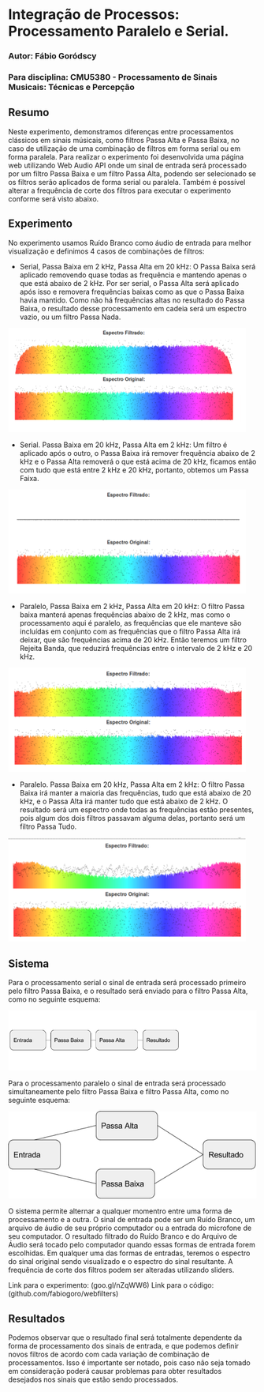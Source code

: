 # Integração de Processos: Processamento Paralelo e Serial.
### Autor: Fábio Goródscy
### Para disciplina: CMU5380 - Processamento de Sinais Musicais: Técnicas e Percepção

## Resumo
Neste experimento, demonstramos diferenças entre processamentos clássicos em sinais músicais, como filtros Passa Alta e Passa Baixa, no caso de utilização de uma combinação de filtros em forma serial ou em forma paralela. Para realizar o experimento foi desenvolvida uma página web utilizando Web Audio API onde um sinal de entrada será processado por um filtro Passa Baixa e um filtro Passa Alta, podendo ser selecionado se os filtros serão aplicados de forma serial ou paralela. Também é possível alterar a frequência de corte dos filtros para executar o experimento conforme será visto abaixo.

## Experimento
No experimento usamos Ruído Branco como áudio de entrada para melhor visualização e definimos 4 casos de combinações de filtros:
* Serial, Passa Baixa em 2 kHz, Passa Alta em 20 kHz: 
O Passa Baixa será aplicado removendo quase todas as frequência e mantendo apenas o que está abaixo de 2 kHz. Por ser serial, o Passa Alta será aplicado após isso e removera frequências baixas como as que o Passa Baixa havia mantido. Como não há frequências altas no resultado do Passa Baixa, o resultado desse processamento em cadeia será um espectro vazio, ou um filtro Passa Nada.

![Serial, Passa Baixa em 2 kHz, Passa Alta em 20 kHz](https://raw.githubusercontent.com/fabiogoro/webfilters/master/serial-pb2kpa20k.png)
* Serial. Passa Baixa em 20 kHz, Passa Alta em 2 kHz:
Um filtro é aplicado após o outro, o Passa Baixa irá remover frequência abaixo de 2 kHz e o Passa Alta removerá o que está acima de 20 kHz, ficamos então com tudo que está entre 2 kHz e 20 kHz, portanto, obtemos um Passa Faixa.

![Serial, Passa Baixa em 20 kHz, Passa Alta em 2 kHz](https://raw.githubusercontent.com/fabiogoro/webfilters/master/serial-pb20kpa2k.png)

* Paralelo, Passa Baixa em 2 kHz, Passa Alta em 20 kHz: 
O filtro Passa baixa manterá apenas frequências abaixo de 2 kHz, mas como o processamento aqui é paralelo, as frequências que ele manteve são incluídas em conjunto com as frequências que o filtro Passa Alta irá deixar, que são frequências acima de 20 kHz. Então teremos um filtro Rejeita Banda, que reduzirá frequências entre o intervalo de 2 kHz e 20 kHz.

![Paralelo, Passa Baixa em 2 kHz, Passa Alta em 20 kHz](https://raw.githubusercontent.com/fabiogoro/webfilters/master/paralelo-pb2kpa20k.png)

* Paralelo. Passa Baixa em 20 kHz, Passa Alta em 2 kHz:
O filtro Passa Baixa irá manter a maioria das frequências, tudo que está abaixo de 20 kHz, e o Passa Alta irá manter tudo que está abaixo de 2 kHz. O resultado será um espectro onde todas as frequências estão presentes, pois algum dos dois filtros passavam alguma delas, portanto será um filtro Passa Tudo.

![Paralelo, Passa Baixa em 20 kHz, Passa Alta em 2 kHz](https://raw.githubusercontent.com/fabiogoro/webfilters/master/paralelo-pb20kpa2k.png)

## Sistema
Para o processamento serial o sinal de entrada será processado primeiro pelo filtro Passa Baixa, e o resultado será enviado para o filtro Passa Alta, como no seguinte esquema: 

![serial](https://raw.githubusercontent.com/fabiogoro/webfilters/master/serial.png)


Para o processamento paralelo o sinal de entrada será processado simultaneamente pelo filtro Passa Baixa e filtro Passa Alta, como no seguinte esquema:

![paralelo](https://raw.githubusercontent.com/fabiogoro/webfilters/master/paralelo.png)


O sistema permite alternar a qualquer momentro entre uma forma de processamento e a outra. O sinal de entrada pode ser um Ruído Branco, um arquivo de áudio de seu próprio computador ou a entrada do microfone de seu computador. O resultado filtrado do Ruído Branco e do Arquivo de Áudio será tocado pelo computador quando essas formas de entrada forem escolhidas. Em qualquer uma das formas de entradas, teremos o espectro do sinal original sendo visualizado e o espectro do sinal resultante. A frequência de corte dos filtros podem ser alteradas utilizando sliders.

Link para o experimento: (goo.gl/nZqWW6)
Link para o código: (github.com/fabiogoro/webfilters)

## Resultados
Podemos observar que o resultado final será totalmente dependente da forma de processamento dos sinais de entrada, e que podemos definir novos filtros de acordo com cada variação de combinação de processamentos. Isso é importante ser notado, pois caso não seja tomado em consideração poderá causar problemas para obter resultados desejados nos sinais que estão sendo processados.
